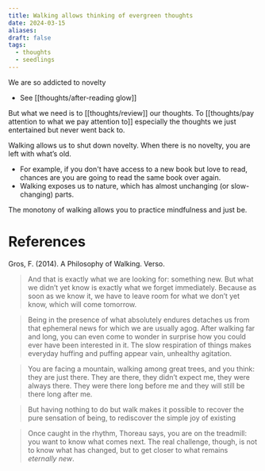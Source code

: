 ```yaml
---
title: Walking allows thinking of evergreen thoughts
date: 2024-03-15
aliases: 
draft: false
tags:
  - thoughts
  - seedlings
---
```

We are so addicted to novelty

- See [[thoughts/after-reading glow]]

But what we need is to [[thoughts/review]] our thoughts. To [[thoughts/pay attention to what we pay attention to]] especially the thoughts we just entertained but never went back to.

Walking allows us to shut down novelty. When there is no novelty, you are left with what’s old.

- For example, if you don't have access to a new book but love to read, chances are you are going to read the same book over again.
- Walking exposes us to nature, which has almost unchanging (or slow-changing) parts.

The monotony of walking allows you to practice mindfulness and just be.

# References

Gros, F. (2014). A Philosophy of Walking. Verso.

> And that is exactly what we are looking for: something new. But what we didn’t yet know is exactly what we forget immediately. Because as soon as we know it, we have to leave room for what we don’t yet know, which will come tomorrow.

> Being in the presence of what absolutely endures detaches us from that ephemeral news for which we are usually agog. After walking far and long, you can even come to wonder in surprise how you could ever have been interested in it. The slow respiration of things makes everyday huffing and puffing appear vain, unhealthy agitation.

> You are facing a mountain, walking among great trees, and you think: they are just there. They are there, they didn’t expect me, they were always there. They were there long before me and they will still be there long after me.

> But having nothing to do but walk makes it possible to recover the pure sensation of being, to rediscover the simple joy of existing

> Once caught in the rhythm, Thoreau says, you are on the treadmill: you want to know what comes next. The real challenge, though, is not to know what has changed, but to get closer to what remains *eternally new*.

